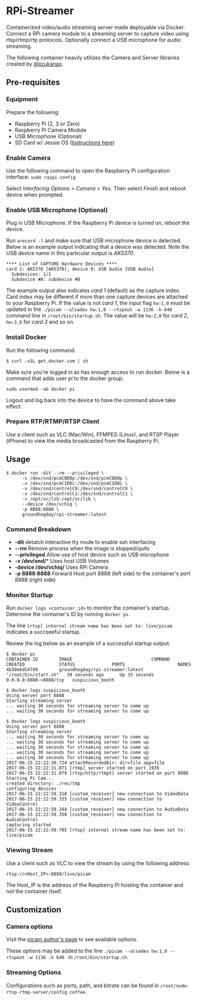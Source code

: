 # RPi-Streamer

Containerized video/audio streaming server made deployable via Docker. Connect a RPi camera module to a streaming server to capture video using rtsp/rtmp/rtp protocols. Optionally connect a USB microphone for  audio streaming. 

The following container heavily utilizes the Camera and Server libraries created by [@iizukanao](https://github.com/iizukanao).

## Pre-requisites
### Equipment

Prepare the following:

 - Raspberry Pi (2, 3 or Zero)
 - Raspberry Pi Camera Module
 - USB Microphone (Optional)
 - SD Card w/ Jessie OS ([Instructions here](https://www.raspberrypi.org/documentation/installation/installing-images/README.md))

### Enable Camera

Use the following command to open the Raspberry Pi configuration interface:
```sudo raspi-config```


Select _Interfacing Options_ > _Camera_ > _Yes_. Then select _Finish_ and reboot device when prompted.

### Enable USB Microphone (Optional)

Plug in USB Microphone. If the Raspberry Pi device is turned on, reboot the device. 

Run `arecord -l` and make sure that USB microphone device is detected. Below is an example output indicating that a device was detected. Note the USB device name in this particular output is _AK5370_. 

```$ arecord -l
**** List of CAPTURE Hardware Devices ****
card 1: AK5370 [AK5370], device 0: USB Audio [USB Audio]
  Subdevices: 1/1
  Subdevice #0: subdevice #0
```

The example output also indicates _card 1_ (default) as the capture index. Card index may be different if more than one capture devices are attached to your Raspberry Pi. If the value is not _card 1_, the input flag `hw:1,0` must be updated in the `./picam --alsadev hw:1,0 --rtspout -w 1136 -h 640
` command line in `/root/bin/startup.sh`. The value will be `hw:2,0` for _card 2_, `hw:3,0` for _card 3_ and so on.

### Install Docker

Run the following command:

```
$ curl -sSL get.docker.com | sh
```

Make sure you're logged in as has enough access to run docker. Below is a command that adds user _pi_ to the docker group:

```
sudo usermod -aG docker pi
```

Logout and log back into the device to have the command above take effect.

### Prepare RTP/RTMP/RTSP Client

Use a client such as VLC (Mac/Win), FFMPEG (Linux), and RTSP Player (iPhone) to view the media broadcasted from the Raspberry Pi.


## Usage

```
$ docker run -dit --rm --privileged \
      -v /dev/snd/pcmC0D0p:/dev/snd/pcmC0D0p \
      -v /dev/snd/pcmC1D0c:/dev/snd/pcmC1D0c \
      -v /dev/snd/controlC0:/dev/snd/controlC0 \
      -v /dev/snd/controlC1:/dev/snd/controlC1 \
      -v /opt/vc/lib:/opt/vc/lib \
      --device /dev/vchiq \
      -p 8888:8888 \
      groundhogday/rpi-streamer:latest
```

### Command Breakdown
* **-dit** detatch interactive tty mode to enable ssh interfacing
* **--rm** Remove process when the image is stopped/quits
* **--privileged** Allow use of host device such as USB microphone
* **-v /dev/snd/*** Uses host USB Volumes
* **-device /dev/vchiq/** Uses RPi Camera
* **-p 8888:8888** Forward Host port 8888 (left side) to the container's port 8888 (right side)

### Monitor Startup

Run `docker logs <container_id>` to monitor the container's startup. Determine the container's ID by running `docker ps`.

The line `[rtsp] internal stream name has been set to: live/picam` indicates a succseeful startup.

Review the log below as an example of a successful startup output.

```
$ docker ps
CONTAINER ID        IMAGE                              COMMAND                CREATED             STATUS              PORTS                    NAMES
4b30e6d547d9        groundhogday/rpi-streamer:latest   "/root/bin/start.sh"   39 seconds ago      Up 35 seconds       0.0.0.0:8888->8888/tcp   suspicious_booth

$ docker logs suspicious_booth
Using server port 8888
Starting streaming server
... waiting 30 seconds for streaming server to come up
... waiting 30 seconds for streaming server to come up

$ docker logs suspicious_booth
Using server port 8888
Starting streaming server
... waiting 30 seconds for streaming server to come up
... waiting 30 seconds for streaming server to come up
... waiting 30 seconds for streaming server to come up
... waiting 30 seconds for streaming server to come up
... waiting 30 seconds for streaming server to come up
2017-06-15 22:22:30.724 attachRecordedDir: dir=file app=file
2017-06-15 22:22:31.071 [rtmp] server started on port 1935
2017-06-15 22:22:31.079 [rtsp/http/rtmpt] server started on port 8888
Starting Pi Cam...
created directory: ./rec/tmp
configuring devices
2017-06-15 22:22:59.318 [custom_receiver] new connection to VideoData
2017-06-15 22:22:59.335 [custom_receiver] new connection to VideoControl
2017-06-15 22:22:59.344 [custom_receiver] new connection to AudioData
2017-06-15 22:22:59.350 [custom_receiver] new connection to AudioControl
capturing started
2017-06-15 22:22:59.705 [rtsp] internal stream name has been set to: live/picam

```

### Viewing Stream

Use a client such as VLC to view the stream by using the following address:

``rtsp://<Host_IP>:8888/live/picam``

The Host_IP is the address of the Raspberry Pi hosting the container and not the container itself.

## Customization 

### Camera options

Visit the [picam author's page](https://github.com/iizukanao/picam#command-options) to see available options. 

These options may be added to the line `./picam --alsadev hw:1,0 --rtspout -w 1136 -h 640
` in `/root/bin/startup.sh`.


### Streaming Options

Configurations such as ports, path, and bitrate can be found in `/root/node-rtsp-rtmp-server/config.coffee`. 
